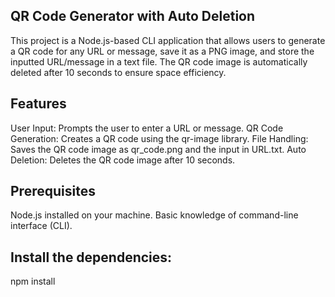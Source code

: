 ## QR Code Generator with Auto Deletion
This project is a Node.js-based CLI application that allows users to generate a QR code for any URL or message, save it as a PNG image, and store the inputted URL/message in a text file. The QR code image is automatically deleted after 10 seconds to ensure space efficiency.

## Features
User Input: Prompts the user to enter a URL or message.
QR Code Generation: Creates a QR code using the qr-image library.
File Handling: Saves the QR code image as qr_code.png and the input in URL.txt.
Auto Deletion: Deletes the QR code image after 10 seconds.
## Prerequisites
Node.js installed on your machine.
Basic knowledge of command-line interface (CLI).

## Install the dependencies:
npm install

